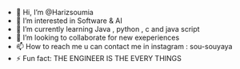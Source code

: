 - 👋 Hi, I’m @Harizsoumia
- 👀 I’m interested in Software & AI
- 🌱 I’m currently learning Java , python , c and java script
- 💞️ I’m looking to collaborate for new exeperiences
- 📫 How to reach me u can contact me in instagram : sou-souyaya
- ⚡ Fun fact: THE ENGINEER IS THE EVERY THINGS

<!---
Harizsoumia/Harizsoumia is a ✨ special ✨ repository because its `README.md` (this file) appears on your GitHub profile.
You can click the Preview link to take a look at your changes.
--->
